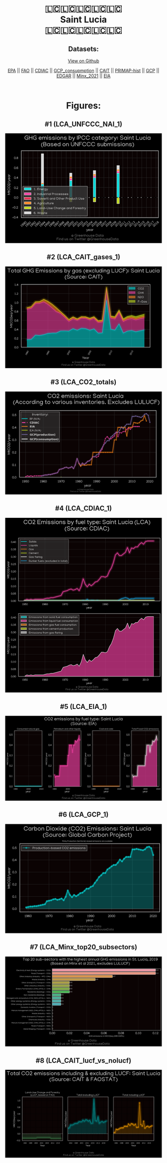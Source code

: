 
<center>
<h1 align="center">
🇱🇨🇱🇨🇱🇨🇱🇨🇱🇨
<br>
Saint Lucia
<br>
🇱🇨🇱🇨🇱🇨🇱🇨🇱🇨
</h1>
<h2>Datasets:</h2>
<p><a href="https://github.com/dquintani/GreenhouseData/tree/master/country_data/LCA_Saint Lucia/data">View on Github</a>
<br></p><p><a href="data/LCA_EPA.csv">EPA</a> || <a href="data/LCA_FAO.csv">FAO</a> || <a href="data/LCA_CDIAC.csv">CDIAC</a> || <a href="data/LCA_GCP_consupmption.csv">GCP_consupmption</a> || <a href="data/LCA_CAIT.csv">CAIT</a> || <a href="data/LCA_PRIMAP-hist.csv">PRIMAP-hist</a> || <a href="data/LCA_GCP.csv">GCP</a> || <a href="data/LCA_EDGAR.csv">EDGAR</a> || <a href="data/LCA_Minx_2021.csv">Minx_2021</a> || <a href="data/LCA_EIA.csv">EIA</a></p><p><br></p>
<h1>Figures:</h1><h2>#1 (LCA_UNFCCC_NAI_1)</h2>
<p><img alt="" src="figures/LCA_UNFCCC_NAI_1.png" /></p><h2>#2 (LCA_CAIT_gases_1)</h2>
<p><img alt="" src="figures/LCA_CAIT_gases_1.png" /></p><h2>#3 (LCA_CO2_totals)</h2>
<p><img alt="" src="figures/LCA_CO2_totals.png" /></p><h2>#4 (LCA_CDIAC_1)</h2>
<p><img alt="" src="figures/LCA_CDIAC_1.png" /></p><h2>#5 (LCA_EIA_1)</h2>
<p><img alt="" src="figures/LCA_EIA_1.png" /></p><h2>#6 (LCA_GCP_1)</h2>
<p><img alt="" src="figures/LCA_GCP_1.png" /></p><h2>#7 (LCA_Minx_top20_subsectors)</h2>
<p><img alt="" src="figures/LCA_Minx_top20_subsectors.png" /></p><h2>#8 (LCA_CAIT_lucf_vs_nolucf)</h2>
<p><img alt="" src="figures/LCA_CAIT_lucf_vs_nolucf.png" /></p>